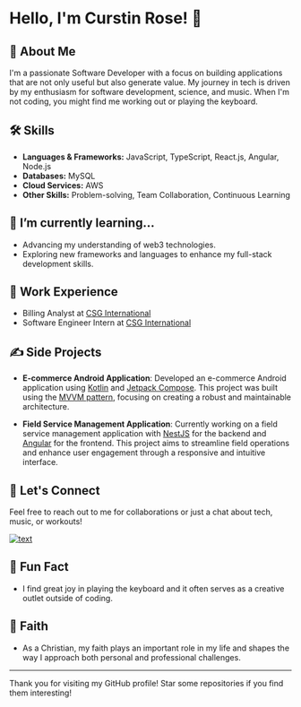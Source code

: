 # Hello, I'm Curstin Rose! 👋

## 🚀 About Me
I'm a passionate Software Developer with a focus on building applications that are not only useful but also generate value. My journey in tech is driven by my enthusiasm for software development, science, and music. When I'm not coding, you might find me working out or playing the keyboard.

## 🛠 Skills
- **Languages & Frameworks:** JavaScript, TypeScript, React.js, Angular, Node.js
- **Databases:** MySQL
- **Cloud Services:** AWS
- **Other Skills:** Problem-solving, Team Collaboration, Continuous Learning

## 🌱 I’m currently learning...
- Advancing my understanding of web3 technologies.
- Exploring new frameworks and languages to enhance my full-stack development skills.

## 💼 Work Experience
- Billing Analyst at [CSG International](https://www.csgi.com/)
- Software Engineer Intern at [CSG International](https://www.csgi.com/)

## ✍ Side Projects
- **E-commerce Android Application**: Developed an e-commerce Android application using [Kotlin](https://kotlinlang.org/) and [Jetpack Compose](https://developer.android.com/jetpack/compose). This project was built using the [MVVM pattern](https://en.wikipedia.org/wiki/Model%E2%80%93view%E2%80%93viewmodel), focusing on creating a robust and maintainable architecture.

- **Field Service Management Application**: Currently working on a field service management application with [NestJS](https://nestjs.com/) for the backend and [Angular](https://angular.dev/) for the frontend. This project aims to streamline field operations and enhance user engagement through a responsive and intuitive interface.

## 💬 Let's Connect
Feel free to reach out to me for collaborations or just a chat about tech, music, or workouts!

[![text](https://img.shields.io/badge/LinkedIn-0077B5?style=for-the-badge&logo=linkedin&logoColor=white)](https://www.linkedin.com/in/curstin-rose/)

## 🎵 Fun Fact
- I find great joy in playing the keyboard and it often serves as a creative outlet outside of coding.

## 🙏 Faith
- As a Christian, my faith plays an important role in my life and shapes the way I approach both personal and professional challenges.

---

Thank you for visiting my GitHub profile! Star some repositories if you find them interesting!
